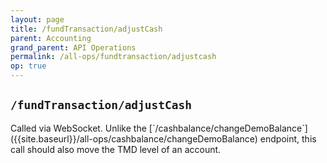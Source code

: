 ```yaml
---
layout: page
title: /fundTransaction/adjustCash
parent: Accounting
grand_parent: API Operations
permalink: /all-ops/fundtransaction/adjustcash
op: true
---
```


<script>
    window.addEventListener('load', () => {
        const TDV = Symbol.for('tdv-docs');
        const SiteStorage = window[TDV].SiteStorage;

        window[TDV].defineTryit({
            name: 'AdjustCash',
            endpoint: '/fundTransaction/adjustCash',
            method: 'POST',
            params: {
                accountId: 0,
                cashChange: 0,
                cashChangeType: "ManualAdjustment",
                comment: "Manual cash adjustment triggered by API.", 
                currencyId: 1
            }
        });

        window[TDV].buildCallouts(
            window[TDV].buildCallouts.defaultAuthWarning,
            window[TDV].buildCallouts.defaultVendorWarning,
            {
                selector: '#ws-only',
                title: 'WARNING:',
                theme: 'grey',
                message: `This endpoint should be called via WebSocket.`,
                showWhen() {
                    return true;
                }
            }
        );
    });

</script>

<div id="vendor-warning"></div>

## `/fundTransaction/adjustCash`
<div id="ws-only">
Called via WebSocket. Unlike the [`/cashbalance/changeDemoBalance`]({{site.baseurl}}/all-ops/cashbalance/changeDemoBalance) endpoint, this call should also move the TMD level of an account.